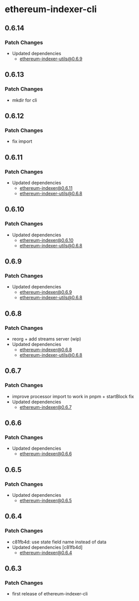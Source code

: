 # ethereum-indexer-cli

## 0.6.14

### Patch Changes

- Updated dependencies
  - ethereum-indexer-utils@0.6.9

## 0.6.13

### Patch Changes

- mkdir for cli

## 0.6.12

### Patch Changes

- fix import

## 0.6.11

### Patch Changes

- Updated dependencies
  - ethereum-indexer@0.6.11
  - ethereum-indexer-utils@0.6.8

## 0.6.10

### Patch Changes

- Updated dependencies
  - ethereum-indexer@0.6.10
  - ethereum-indexer-utils@0.6.8

## 0.6.9

### Patch Changes

- Updated dependencies
  - ethereum-indexer@0.6.9
  - ethereum-indexer-utils@0.6.8

## 0.6.8

### Patch Changes

- reorg + add streams server (wip)
- Updated dependencies
  - ethereum-indexer@0.6.8
  - ethereum-indexer-utils@0.6.8

## 0.6.7

### Patch Changes

- improve processor import to work in pnpm + startBlock fix
- Updated dependencies
  - ethereum-indexer@0.6.7

## 0.6.6

### Patch Changes

- Updated dependencies
  - ethereum-indexer@0.6.6

## 0.6.5

### Patch Changes

- Updated dependencies
  - ethereum-indexer@0.6.5

## 0.6.4

### Patch Changes

- c81fb4d: use state field name instead of data
- Updated dependencies [c81fb4d]
  - ethereum-indexer@0.6.4

## 0.6.3

### Patch Changes

- first release of ethereum-indexer-cli
